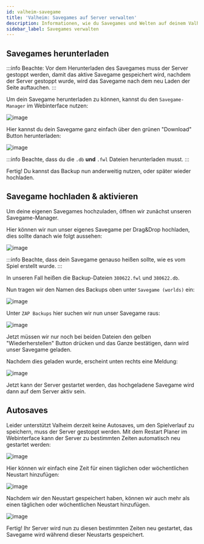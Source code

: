 ```yaml
---
id: valheim-savegame
title: 'Valheim: Savegames auf Server verwalten'
description: Informationen, wie du Savegames und Welten auf deinem Valheim-Server von ZAP-Hosting verwalten und bestehende Welten zu deinem Server hinzufügen kannst - ZAP-Hosting.com Dokumentation
sidebar_label: Savegames verwalten
---
```


## Savegames herunterladen

:::info
Beachte: Vor dem Herunterladen des Savegames muss der Server gestoppt werden, damit das aktive Savegame gespeichert wird, nachdem der Server gestoppt wurde, wird das Savegame nach dem neu Laden der Seite auftauchen.
:::

Um dein Savegame herunterladen zu können, kannst du den `Savegame-Manager` im Webinterface nutzen:

![image](https://user-images.githubusercontent.com/26007280/189886630-8eebbae7-f322-44d8-8dea-3918205e1901.png)

Hier kannst du dein Savegame ganz einfach über den grünen "Download" Button herunterladen:

![image](https://user-images.githubusercontent.com/26007280/189886651-8a74d1bf-53d7-4d14-a570-bd6df65ba252.png)

:::info
Beachte, dass du die `.db` **und** `.fwl` Dateien herunterladen musst.
:::

Fertig! Du kannst das Backup nun anderweitig nutzen, oder später wieder hochladen.


## Savegame hochladen & aktivieren

Um deine eigenen Savegames hochzuladen, öffnen wir zunächst unseren Savegame-Manager.

Hier können wir nun unser eigenes Savegame per Drag&Drop hochladen, dies sollte danach wie folgt aussehen:

![image](https://user-images.githubusercontent.com/26007280/189886675-44c0ed35-2eee-4501-a0c1-6702ce672d11.png)

:::info
Beachte, dass dein Savegame genauso heißen sollte, wie es vom Spiel erstellt wurde.
:::

In unseren Fall heißen die Backup-Dateien `380622.fwl` und `380622.db`.

Nun tragen wir den Namen des Backups oben unter `Savegame (worlds)` ein:

![image](https://user-images.githubusercontent.com/26007280/189886698-434550f2-e6dd-4873-8bb6-49d85997c779.png)

Unter `ZAP Backups` hier suchen wir nun unser Savegame raus:

![image](https://user-images.githubusercontent.com/26007280/189886739-05c36f4d-107d-4032-881f-73a8a7ab238b.png)

Jetzt müssen wir nur noch bei beiden Dateien den gelben "Wiederherstellen" Button drücken und das Ganze bestätigen, dann wird unser Savegame geladen.

Nachdem dies geladen wurde, erscheint unten rechts eine Meldung:

![image](https://user-images.githubusercontent.com/26007280/189886759-bb34e209-4b94-462f-acef-e32135f47d79.png)

Jetzt kann der Server gestartet werden, das hochgeladene Savegame wird dann auf dem Server aktiv sein.

## Autosaves

Leider unterstützt Valheim derzeit keine Autosaves, um den Spielverlauf zu speichern, muss der Server gestoppt werden. Mit dem Restart Planer im Webinterface kann der Server zu bestimmten Zeiten automatisch neu gestartet werden:

![image](https://user-images.githubusercontent.com/26007280/189886785-cc289487-9671-4ce2-bd33-d80a86825104.png)

Hier können wir einfach eine Zeit für einen täglichen oder wöchentlichen Neustart hinzufügen:

![image](https://user-images.githubusercontent.com/26007280/189886817-85c7060d-d8cd-4c24-864f-b340b4fd2a2e.png)

Nachdem wir den Neustart gespeichert haben, können wir auch mehr als einen täglichen oder wöchentlichen Neustart hinzufügen.

![image](https://user-images.githubusercontent.com/26007280/189886853-07368109-14ba-4971-9ec8-e27a2e809c02.png)

Fertig! Ihr Server wird nun zu diesen bestimmten Zeiten neu gestartet, das Savegame wird während dieser Neustarts gespeichert.
